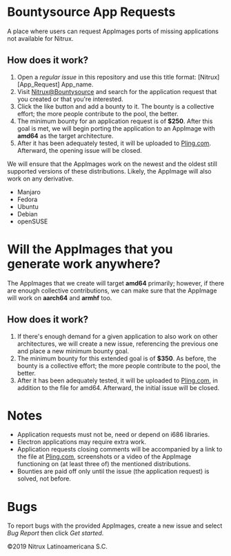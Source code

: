# Bountysource App Requests
A place where users can request AppImages ports of missing applications not available for Nitrux.

## How does it work?

1. Open a *regular issue* in this repository and use this title format: [Nitrux] [App_Request] App_name.
2. Visit [Nitrux@Bountysource](https://www.bountysource.com/teams/nitrux/issues) and search for the application request that you created or that you're interested.
3. Click the like button and add a bounty to it. The bounty is a collective effort; the more people contribute to the pool, the better.
4. The minimum bounty for an application request is of **$250**. After this goal is met, we will begin porting the application to an AppImage with **amd64** as the target architecture.
5. After it has been adequately tested, it will be uploaded to [Pling.com](Pling.com). Afterward, the opening issue will be closed.

We will ensure that the AppImages work on the newest and the oldest still supported versions of these distributions. Likely, the AppImage will also work on any derivative.

* Manjaro
* Fedora
* Ubuntu
* Debian
* openSUSE

# Will the AppImages that you generate work anywhere?

The AppImages that we create will target **amd64** primarily; however, if there are enough collective contributions, we can make sure that the AppImage will work on **aarch64** and **armhf** too.

## How does it work?

1. If there's enough demand for a given application to also work on other architectures, we will create a new issue, referencing the previous one and place a new minimum bounty goal.
2. The minimum bounty for this extended goal is of **$350**. As before, the bounty is a collective effort; the more people contribute to the pool, the better.
3. After it has been adequately tested, it will be uploaded to [Pling.com](PLing.com), in addition to the file for amd64. Afterward, the initial issue will be closed.

# Notes

* Application requests must not be, need or depend on i686 libraries.
* Electron applications may require extra work.
* Application requests closing comments will be accompanied by a link to the file at [Pling.com](PLing.com), screenshots or a video of the AppImage functioning on (at least three of) the mentioned distributions.
* Bounties are paid off only until the issue (the application request) is solved, not before.

# Bugs

To report bugs with the provided AppImages, create a new issue and select *Bug Report* then click *Get started*.

©2019 Nitrux Latinoamericana S.C.

